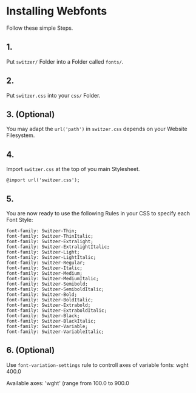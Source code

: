 # Installing Webfonts
Follow these simple Steps.

## 1.
Put `switzer/` Folder into a Folder called `fonts/`.

## 2.
Put `switzer.css` into your `css/` Folder.

## 3. (Optional)
You may adapt the `url('path')` in `switzer.css` depends on your Website Filesystem.

## 4.
Import `switzer.css` at the top of you main Stylesheet.

```
@import url('switzer.css');
```

## 5.
You are now ready to use the following Rules in your CSS to specify each Font Style:
```
font-family: Switzer-Thin;
font-family: Switzer-ThinItalic;
font-family: Switzer-Extralight;
font-family: Switzer-ExtralightItalic;
font-family: Switzer-Light;
font-family: Switzer-LightItalic;
font-family: Switzer-Regular;
font-family: Switzer-Italic;
font-family: Switzer-Medium;
font-family: Switzer-MediumItalic;
font-family: Switzer-Semibold;
font-family: Switzer-SemiboldItalic;
font-family: Switzer-Bold;
font-family: Switzer-BoldItalic;
font-family: Switzer-Extrabold;
font-family: Switzer-ExtraboldItalic;
font-family: Switzer-Black;
font-family: Switzer-BlackItalic;
font-family: Switzer-Variable;
font-family: Switzer-VariableItalic;

```
## 6. (Optional)
Use `font-variation-settings` rule to controll axes of variable fonts:
wght 400.0

Available axes:
'wght' (range from 100.0 to 900.0

